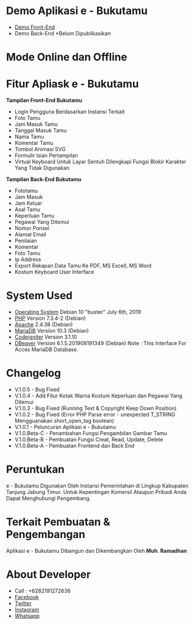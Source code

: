 # Demo Aplikasi e - Bukutamu

- [Demo Front-End](https://youtu.be/ZYzbTSijTrc)
- Demo Back-End *Belum Dipublikasikan

# Mode Online dan Offline

# Fitur Apliask e - Bukutamu

**Tampilan Front-End Bukutamu**
  - Login Pengguna Berdasarkan Instansi Terkait
  - Foto Tamu
  - Jam Masuk Tamu
  - Tanggal Masuk Tamu
  - Nama Tamu
  - Komentar Tamu
  - Tombol Animasi SVG
  - Formulir Isian Pertampilan
  - Virtual Keyboard Untuk Layar Sentuh Dilengkapi Fungsi Blokir Karakter Yang Tidak Digunakan
  
**Tampilan Back-End Bukutamu**
  - Fototamu
  - Jam Masuk
  - Jam Keluar
  - Asal Tamu
  - Keperluan Tamu
  - Pegawai Yang Ditemui
  - Nomor Ponsel
  - Alamat Email
  - Penilaian
  - Komentar
  - Foto Tamu
  - Ip Address
  - Export Rekapan Data Tamu Ke PDF, MS Excell, MS Word
  - Kostum Keyboard User Interface

# System Used
- [Operating System](https://www.debian.org/) Debian 10 "buster" July 6th, 2019
- [PHP](https://www.php.net/) Version 7.3.4-2 (Debian)
- [Apache](https://apache.org/) 2.4.38 (Debian)
- [MariaDB](https://mariadb.org/) Version 10.3 (Debian)
- [Codeigniter](https://www.codeigniter.com/) Version 3.1.10
- [DBeaver](https://dbeaver.io/) Version 6.1.5.201908191349 (Debian) Note : This Interface For Acces MariaDB Database.

# Changelog
- V.1.0.5 - Bug Fixed
- V.1.0.4 - Add Fitur Kotak Warna Kostum Keperluan dan Pegawai Yang Ditemui
- V.1.0.3 - Bug Fixed (Running Text & Copyright Keep Down Position)
- V.1.0.2 - Bug Fixed (Error PHP Parse error - unexpected T_STRING Mengguanakan short_open_tag boolean)
- V.1.0.1 - Peluncuran Aplikasi e - Bukutamu
- V.1.0.Beta-C - Penambahan Fungsi Pengambilan Gambar Tamu
- V.1.0.Beta-B - Pembuatan Fungsi Creat, Read, Update, Delete
- V.1.0.Beta-A - Pembuatan Frontend dan Back End

# Peruntukan
e - Bukutamu Digunakan Oleh Instansi Pemerintahan di Lingkup Kabupaten Tanjung Jabung Timur. Untuk Kepentingan Komersil Ataupun Pribadi Anda Dapat Menghubungi Pengembang.

# Terkait Pembuatan & Pengembangan
Aplikasi e - Bukutamu Dibangun dan Dikembangkan Oleh **Muh. Ramadhan**

# About Developer
- Call : +6282191272636
- [Facebook](http://facebook.com/sumastik)
- [Twitter](https://twitter.com/MR_MuhRamadhan)
- [Instagram](https://www.instagram.com/MR_MuhRamadhan/)
- [Whatsapp](https://api.whatsapp.com/send?phone=6282191272636&text=Halo%20Saya%20Butuh%20Informasi%20Terbaru)

